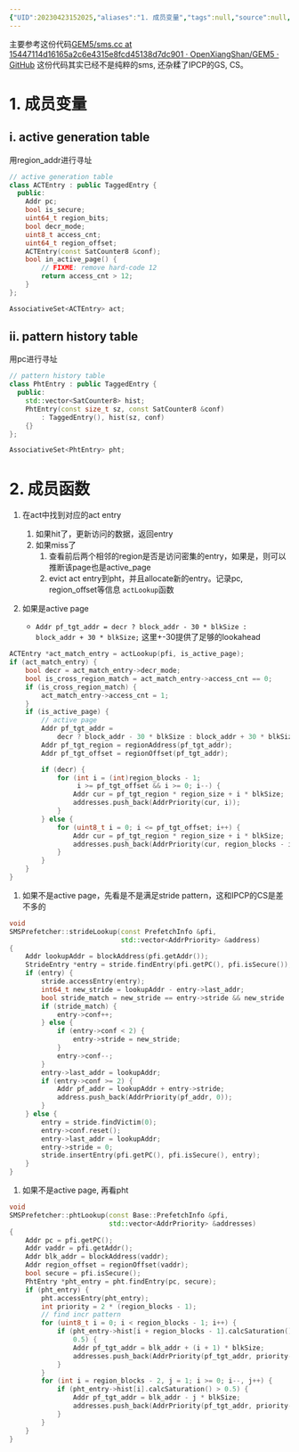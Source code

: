 ```yaml
---
{"UID":20230423152025,"aliases":"1. 成员变量","tags":null,"source":null,"cssclass":null,"created":"2023-04-23 15:20","updated":"2023-04-24 10:11","dg-publish":true,"permalink":"/prefetcher/codes/sms-prefetcher/","dgPassFrontmatter":true,"noteIcon":""}
---
```



主要参考这份代码[GEM5/sms.cc at 15447114d16165a2c6e4315e8fcd45138d7dc901 · OpenXiangShan/GEM5 · GitHub](https://github.com/OpenXiangShan/GEM5/blob/15447114d16165a2c6e4315e8fcd45138d7dc901/src/mem/cache/prefetch/sms.cc)
这份代码其实已经不是纯粹的sms, 还杂糅了IPCP的GS, CS。
# 1. 成员变量
## i. active generation table
用region_addr进行寻址

```cpp
// active generation table
class ACTEntry : public TaggedEntry {
  public:
	Addr pc;
	bool is_secure;
	uint64_t region_bits;
	bool decr_mode;
	uint8_t access_cnt;
	uint64_t region_offset;
	ACTEntry(const SatCounter8 &conf);
	bool in_active_page() {
		// FIXME: remove hard-code 12
		return access_cnt > 12;
	}
};

AssociativeSet<ACTEntry> act;
```

## ii. pattern history table 
用pc进行寻址

```cpp
// pattern history table
class PhtEntry : public TaggedEntry {
  public:
	std::vector<SatCounter8> hist;
	PhtEntry(const size_t sz, const SatCounter8 &conf)
		: TaggedEntry(), hist(sz, conf)
	{}
};

AssociativeSet<PhtEntry> pht;
```

# 2. 成员函数
1. 在act中找到对应的act entry
	1. 如果hit了，更新访问的数据，返回entry
	2. 如果miss了
		1. 查看前后两个相邻的region是否是访问密集的entry，如果是，则可以推断该page也是active_page
		2. evict act entry到pht，并且allocate新的entry。记录pc, region_offset等信息
`actLookup`函数

2. 如果是active page
	* `Addr pf_tgt_addr = decr ? block_addr - 30 * blkSize : block_addr + 30 * blkSize;` 这里+-30提供了足够的lookahead

```cpp
ACTEntry *act_match_entry = actLookup(pfi, is_active_page);
if (act_match_entry) {
	bool decr = act_match_entry->decr_mode;
	bool is_cross_region_match = act_match_entry->access_cnt == 0;
	if (is_cross_region_match) {
		act_match_entry->access_cnt = 1;
	}
	if (is_active_page) {
		// active page
		Addr pf_tgt_addr =
			decr ? block_addr - 30 * blkSize : block_addr + 30 * blkSize;
		Addr pf_tgt_region = regionAddress(pf_tgt_addr);
		Addr pf_tgt_offset = regionOffset(pf_tgt_addr);

		if (decr) {
			for (int i = (int)region_blocks - 1;
				 i >= pf_tgt_offset && i >= 0; i--) {
				Addr cur = pf_tgt_region * region_size + i * blkSize;
				addresses.push_back(AddrPriority(cur, i));
			}
		} else {
			for (uint8_t i = 0; i <= pf_tgt_offset; i++) {
				Addr cur = pf_tgt_region * region_size + i * blkSize;
				addresses.push_back(AddrPriority(cur, region_blocks - i));
			}
		}
	}
}
```

1. 如果不是active page，先看是不是满足stride pattern，这和IPCP的CS是差不多的

```cpp
void
SMSPrefetcher::strideLookup(const PrefetchInfo &pfi,
                            std::vector<AddrPriority> &address)
{
    Addr lookupAddr = blockAddress(pfi.getAddr());
    StrideEntry *entry = stride.findEntry(pfi.getPC(), pfi.isSecure());
    if (entry) {
        stride.accessEntry(entry);
        int64_t new_stride = lookupAddr - entry->last_addr;
        bool stride_match = new_stride == entry->stride && new_stride != 0;
        if (stride_match) {
            entry->conf++;
        } else {
            if (entry->conf < 2) {
                entry->stride = new_stride;
            }
            entry->conf--;
        }
        entry->last_addr = lookupAddr;
        if (entry->conf >= 2) {
            Addr pf_addr = lookupAddr + entry->stride;
            address.push_back(AddrPriority(pf_addr, 0));
        }
    } else {
        entry = stride.findVictim(0);
        entry->conf.reset();
        entry->last_addr = lookupAddr;
        entry->stride = 0;
        stride.insertEntry(pfi.getPC(), pfi.isSecure(), entry);
    }
}
```

1. 如果不是active page, 再看pht

```cpp
void
SMSPrefetcher::phtLookup(const Base::PrefetchInfo &pfi,
                         std::vector<AddrPriority> &addresses)
{
    Addr pc = pfi.getPC();
    Addr vaddr = pfi.getAddr();
    Addr blk_addr = blockAddress(vaddr);
    Addr region_offset = regionOffset(vaddr);
    bool secure = pfi.isSecure();
    PhtEntry *pht_entry = pht.findEntry(pc, secure);
    if (pht_entry) {
        pht.accessEntry(pht_entry);
        int priority = 2 * (region_blocks - 1);
        // find incr pattern
        for (uint8_t i = 0; i < region_blocks - 1; i++) {
            if (pht_entry->hist[i + region_blocks - 1].calcSaturation() >
                0.5) {
                Addr pf_tgt_addr = blk_addr + (i + 1) * blkSize;
                addresses.push_back(AddrPriority(pf_tgt_addr, priority--));
            }
        }
        for (int i = region_blocks - 2, j = 1; i >= 0; i--, j++) {
            if (pht_entry->hist[i].calcSaturation() > 0.5) {
                Addr pf_tgt_addr = blk_addr - j * blkSize;
                addresses.push_back(AddrPriority(pf_tgt_addr, priority--));
            }
        }
    }
}
```